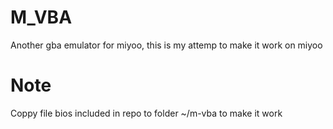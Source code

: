 # M_VBA
Another gba emulator for miyoo, this is my attemp to make it work on miyoo

# Note
Coppy file bios included in repo to folder ~/m-vba to make it work 

